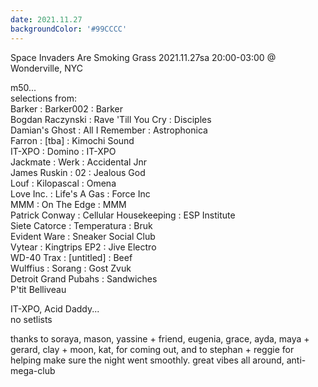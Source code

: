 ```yaml
---
date: 2021.11.27
backgroundColor: '#99CCCC'
---
```


Space Invaders Are Smoking Grass 2021.11.27sa 20:00-03:00 @ Wonderville, NYC  

m50...  
selections from:  
Barker : Barker002 : Barker  
Bogdan Raczynski : Rave 'Till You Cry : Disciples  
Damian's Ghost : All I Remember : Astrophonica  
Farron : \[tba\] : Kimochi Sound  
IT-XPO : Domino : IT-XPO  
Jackmate : Werk : Accidental Jnr  
James Ruskin : 02 : Jealous God  
Louf : Kilopascal : Omena  
Love Inc. : Life's A Gas : Force Inc  
MMM : On The Edge : MMM  
Patrick Conway : Cellular Housekeeping : ESP Institute  
Siete Catorce : Temperatura : Bruk  
Evident Ware : Sneaker Social Club  
Vytear : Kingtrips EP2 : Jive Electro  
WD-40 Trax : \[untitled\] : Beef  
Wulffius : Sorang : Gost Zvuk  
Detroit Grand Pubahs : Sandwiches  
P'tit Belliveau  

IT-XPO, Acid Daddy...  
no setlists  

thanks to soraya, mason, yassine + friend, eugenia, grace, ayda, maya + gerard, clay + moon, kat, for coming out, and to stephan + reggie for helping make sure the night went smoothly. great vibes all around, anti-mega-club